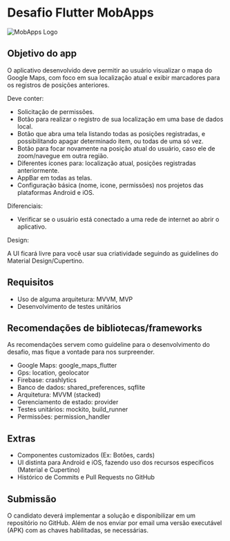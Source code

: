 # Desafio Flutter MobApps

![MobApps Logo](https://i.imgur.com/zyKt9gn.png)

## Objetivo do app

O aplicativo desenvolvido deve permitir ao usuário visualizar o mapa do Google Maps, com foco em sua localização atual e exibir marcadores para os registros de posições anteriores.

Deve conter:

  - Solicitação de permissões.
  - Botão para realizar o registro de sua localização em uma base de dados local.
  - Botão que abra uma tela listando todas as posições registradas, e possibilitando apagar determinado item, ou todas de uma só vez.
  - Botão para focar novamente na posição atual do usuário, caso ele de zoom/navegue em outra região.
  - Diferentes ícones para: localização atual, posições registradas anteriormente.
  - AppBar em todas as telas.
  - Configuração básica (nome, icone, permissões) nos projetos das plataformas Android e iOS.

Diferenciais:

- Verificar se o usuário está conectado a uma rede de internet ao abrir o aplicativo.

Design:

A UI ficará livre para você usar sua criatividade seguindo as guidelines do Material Design/Cupertino.

## Requisitos

- Uso de alguma arquitetura: MVVM, MVP
- Desenvolvimento de testes unitários

## Recomendações de bibliotecas/frameworks

As recomendações servem como guideline para o desenvolvimento do desafio, mas fique a vontade para nos surpreender.

- Google Maps: google_maps_flutter
- Gps: location, geolocator
- Firebase: crashlytics
- Banco de dados: shared_preferences, sqflite
- Arquitetura: MVVM (stacked)
- Gerenciamento de estado: provider
- Testes unitários: mockito, build_runner
- Permissões: permission_handler

## Extras

- Componentes customizados (Ex: Botões, cards)
- UI distinta para Android e iOS, fazendo uso dos recursos específicos (Material e Cupertino) 
- Histórico de Commits e Pull Requests no GitHub

## Submissão

O candidato deverá implementar a solução e disponibilizar em um repositório no GitHub. Além de nos enviar por email uma versão executável (APK) com as chaves habilitadas, se necessárias.
